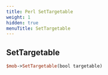 ```yaml
---
title: Perl SetTargetable
weight: 1
hidden: true
menuTitle: SetTargetable
---
```

## SetTargetable
```perl
$mob->SetTargetable(bool targetable)
```